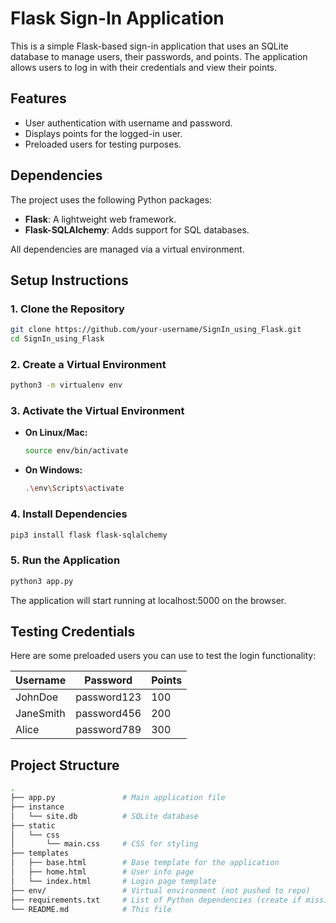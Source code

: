 # Flask Sign-In Application

This is a simple Flask-based sign-in application that uses an SQLite database to manage users, their passwords, and points. The application allows users to log in with their credentials and view their points.

## Features

- User authentication with username and password.
- Displays points for the logged-in user.
- Preloaded users for testing purposes.

## Dependencies

The project uses the following Python packages:

- **Flask**: A lightweight web framework.
- **Flask-SQLAlchemy**: Adds support for SQL databases.
  
All dependencies are managed via a virtual environment.

## Setup Instructions

### 1. Clone the Repository

```bash
git clone https://github.com/your-username/SignIn_using_Flask.git
cd SignIn_using_Flask
```

### 2. Create a Virtual Environment
```bash
python3 -m virtualenv env
```

### 3. Activate the Virtual Environment

- **On Linux/Mac:**
    ```bash
    source env/bin/activate
    ```

- **On Windows:**
    ```bash
    .\env\Scripts\activate
    ```


### 4. Install Dependencies
```bash
pip3 install flask flask-sqlalchemy
```

### 5. Run the Application
```bash
python3 app.py
```
The application will start running at localhost:5000 on the browser.

## Testing Credentials

Here are some preloaded users you can use to test the login functionality:

| Username   | Password      | Points |
|------------|---------------|--------|
| JohnDoe    | password123   | 100    |
| JaneSmith  | password456   | 200    |
| Alice      | password789   | 300    |

## Project Structure

```bash
.
├── app.py               # Main application file
├── instance
│   └── site.db          # SQLite database
├── static
│   └── css
│       └── main.css     # CSS for styling
├── templates
│   ├── base.html        # Base template for the application
│   ├── home.html        # User info page
│   └── index.html       # Login page template
├── env/                 # Virtual environment (not pushed to repo)
├── requirements.txt     # List of Python dependencies (create if missing)
└── README.md            # This file
```



